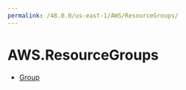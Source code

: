 ```yaml
---
permalink: /48.0.0/us-east-1/AWS/ResourceGroups/
---
```


# AWS.ResourceGroups



* [Group](Group.md)
